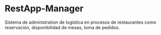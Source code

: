 # RestApp-Manager
Sistema de administration de logística en procesos de restaurantes como reservación, disponibilidad de mesas, toma de pedidos.

